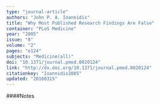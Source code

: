 ```yaml
---
type: "journal-article"
authors: "John P. A. Ioannidis"
title: "Why Most Published Research Findings Are False"
container: "PLoS Medicine"
year: "2005"
issue: "8"
volume: "2"
pages: "e124"
subjects: "Medicine(all)"
doi: "10.1371/journal.pmed.0020124"
link: "http://dx.doi.org/10.1371/journal.pmed.0020124"
citationkey: "Ioannidis2005"
updated: "20160315"
---
```


####Notes
